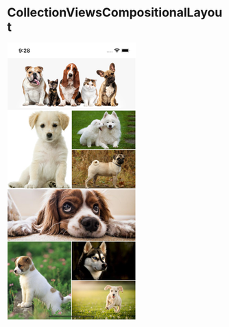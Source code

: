 # CollectionViewsCompositionalLayout


<p>
<img src="https://github.com/v3n3ra/CollectionViewsCompositionalLayout/blob/main/Screen.png" width="300"> 
</p>
